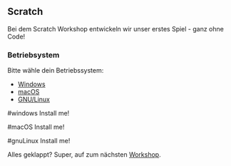 ## Scratch

Bei dem Scratch Workshop entwickeln wir unser erstes Spiel - ganz ohne Code!

### Betriebsystem

Bitte wähle dein Betriebssystem:

* [Windows](#Windows)
* [macOS](#macOS)
* [GNU/Linux](#gnuLinux)


#windows
Install me!

#macOS
Install me!


#gnuLinux
Install me!





Alles geklappt? Super, auf zum nächsten [Workshop](/site/workshopsshops/python-games.md).